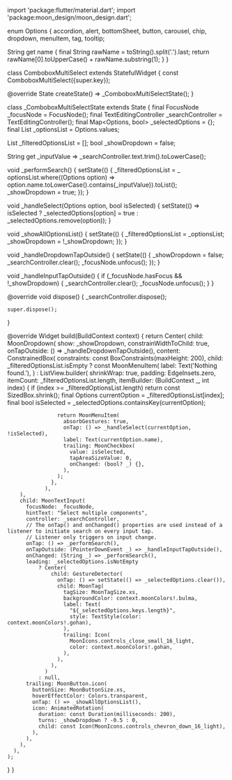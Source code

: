 import 'package:flutter/material.dart';
import 'package:moon_design/moon_design.dart';

enum Options {
  accordion,
  alert,
  bottomSheet,
  button,
  carousel,
  chip,
  dropdown,
  menuItem,
  tag,
  tooltip;

  String get name {
    final String rawName = toString().split('.').last;
    return rawName[0].toUpperCase() + rawName.substring(1);
  }
}

class ComboboxMultiSelect extends StatefulWidget {
  const ComboboxMultiSelect({super.key});

  @override
  State<ComboboxMultiSelect> createState() => _ComboboxMultiSelectState();
}

class _ComboboxMultiSelectState extends State<ComboboxMultiSelect> {
  final FocusNode _focusNode = FocusNode();
  final TextEditingController _searchController = TextEditingController();
  final Map<Options, bool> _selectedOptions = {};
  final List<Options> _optionsList = Options.values;

  List<Options> _filteredOptionsList = [];
  bool _showDropdown = false;

  String get _inputValue => _searchController.text.trim().toLowerCase();

  void _performSearch() {
    setState(() {
      _filteredOptionsList = _
          optionsList.where((Options option) => option.name.toLowerCase().contains(_inputValue)).toList();
      _showDropdown = true;
    });
  }

  void _handleSelect(Options option, bool isSelected) {
    setState(() => isSelected ? _selectedOptions[option] = true : _selectedOptions.remove(option));
  }

  void _showAllOptionsList() {
    setState(() {
      _filteredOptionsList = _optionsList;
      _showDropdown = !_showDropdown;
    });
  }

  void _handleDropdownTapOutside() {
    setState(() {
      _showDropdown = false;
      _searchController.clear();
      _focusNode.unfocus();
    });
  }

  void _handleInputTapOutside() {
    if (_focusNode.hasFocus && !_showDropdown) {
      _searchController.clear();
      _focusNode.unfocus();
    }
  }

  @override
  void dispose() {
    _searchController.dispose();

    super.dispose();
  }

  @override
  Widget build(BuildContext context) {
    return Center(
      child: MoonDropdown(
        show: _showDropdown,
        constrainWidthToChild: true,
        onTapOutside: () => _handleDropdownTapOutside(),
        content: ConstrainedBox(
          constraints: const BoxConstraints(maxHeight: 200),
          child: _filteredOptionsList.isEmpty
              ? const MoonMenuItem(
                  label: Text('Nothing found.'),
                )
              : ListView.builder(
                  shrinkWrap: true,
                  padding: EdgeInsets.zero,
                  itemCount: _filteredOptionsList.length,
                  itemBuilder: (BuildContext _, int index) {
                    if (index >= _filteredOptionsList.length) return const SizedBox.shrink();
                    final Options currentOption = _filteredOptionsList[index];
                    final bool isSelected = _selectedOptions.containsKey(currentOption);

                    return MoonMenuItem(
                      absorbGestures: true,
                      onTap: () => _handleSelect(currentOption, !isSelected),
                      label: Text(currentOption.name),
                      trailing: MoonCheckbox(
                        value: isSelected,
                        tapAreaSizeValue: 0,
                        onChanged: (bool? _) {},
                      ),
                    );
                  },
                ),
        ),
        child: MoonTextInput(
          focusNode: _focusNode,
          hintText: "Select multiple components",
          controller: _searchController,
          // The onTap() and onChanged() properties are used instead of a listener to initiate search on every input tap.
          // Listener only triggers on input change.            
          onTap: () => _performSearch(),
          onTapOutside: (PointerDownEvent _) => _handleInputTapOutside(),
          onChanged: (String _) => _performSearch(),
          leading: _selectedOptions.isNotEmpty
              ? Center(
                  child: GestureDetector(
                    onTap: () => setState(() => _selectedOptions.clear()),
                    child: MoonTag(
                      tagSize: MoonTagSize.xs,
                      backgroundColor: context.moonColors!.bulma,
                      label: Text(
                        "${_selectedOptions.keys.length}",
                        style: TextStyle(color: context.moonColors!.gohan),
                      ),
                      trailing: Icon(
                        MoonIcons.controls_close_small_16_light,
                        color: context.moonColors!.gohan,
                      ),
                    ),
                  ),
                )
              : null,
          trailing: MoonButton.icon(
            buttonSize: MoonButtonSize.xs,
            hoverEffectColor: Colors.transparent,
            onTap: () => _showAllOptionsList(),
            icon: AnimatedRotation(
              duration: const Duration(milliseconds: 200),
              turns: _showDropdown ? -0.5 : 0,
              child: const Icon(MoonIcons.controls_chevron_down_16_light),
            ),
          ),
        ),
      ),
    );
  }
}